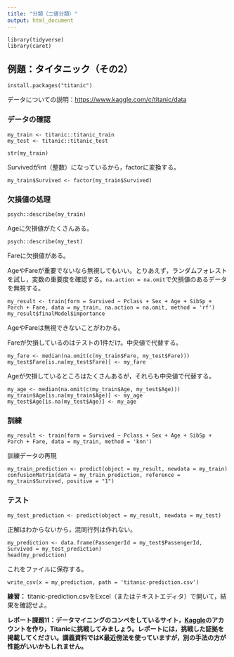 ```yaml
---
title: "分類（二値分類）"
output: html_document
---
```


```{r}
library(tidyverse)
library(caret)
```

## 例題：タイタニック（その2）

```{r, eval=FALSE}
install.packages("titanic")
```

データについての説明：https://www.kaggle.com/c/titanic/data

### データの確認

```{r}
my_train <- titanic::titanic_train
my_test <- titanic::titanic_test
```

```{r}
str(my_train)
```

Survivedがint（整数）になっているから，factorに変換する。

```{r}
my_train$Survived <- factor(my_train$Survived)
```

### 欠損値の処理

```{r,warning=FALSE}
psych::describe(my_train)
```

Ageに欠損値がたくさんある。

```{r,warning=FALSE}
psych::describe(my_test)
```

Fareに欠損値がある。

AgeやFareが重要でないなら無視してもいい。とりあえず，ランダムフォレストを試し，変数の重要度を確認する。`na.action = na.omit`で欠損値のあるデータを無視する。

```{r, cache=TRUE}
my_result <- train(form = Survived ~ Pclass + Sex + Age + SibSp + Parch + Fare, data = my_train, na.action = na.omit, method = 'rf')
my_result$finalModel$importance
```

AgeやFareは無視できないことがわかる。

Fareが欠損しているのはテストの1件だけ。中央値で代替する。

```{r}
my_fare <- median(na.omit(c(my_train$Fare, my_test$Fare)))
my_test$Fare[is.na(my_test$Fare)] <- my_fare
```

Ageが欠損しているところはたくさんあるが，それらも中央値で代替する。

```{r}
my_age <- median(na.omit(c(my_train$Age, my_test$Age)))
my_train$Age[is.na(my_train$Age)] <- my_age
my_test$Age[is.na(my_test$Age)] <- my_age
```

### 訓練

```{r, cache=TRUE}
my_result <- train(form = Survived ~ Pclass + Sex + Age + SibSp + Parch + Fare, data = my_train, method = 'knn')
```

訓練データの再現

```{r}
my_train_prediction <- predict(object = my_result, newdata = my_train)
confusionMatrix(data = my_train_prediction, reference = my_train$Survived, positive = "1")
```

### テスト

```{r}
my_test_prediction <- predict(object = my_result, newdata = my_test)
```

正解はわからないから，混同行列は作れない。

```{r}
my_prediction <- data.frame(PassengerId = my_test$PassengerId, Survived = my_test_prediction)
head(my_prediction)
```

これをファイルに保存する。

```{r}
write_csv(x = my_prediction, path = 'titanic-prediction.csv')
```

**練習：** titanic-prediction.csvをExcel（またはテキストエディタ）で開いて，結果を確認せよ。

**レポート課題11：データマイニングのコンペをしているサイト，[Kaggle](https://www.kaggle.com/c/titanic)のアカウントを作り，Titanicに挑戦してみましょう。レポートには，挑戦した証拠を掲載してください。講義資料ではK最近傍法を使っていますが，別の手法の方が性能がいいかもしれません。**